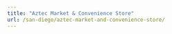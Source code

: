 ```yaml
---
title: "Aztec Market & Convenience Store"
url: /san-diego/aztec-market-and-convenience-store/
---
```


